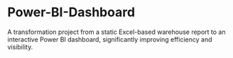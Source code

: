 # Power-BI-Dashboard
A transformation project from a static Excel-based warehouse report to an interactive Power BI dashboard, significantly improving efficiency and visibility.
